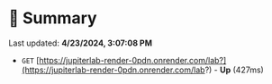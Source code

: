 # 📖 Summary
Last updated: **4/23/2024, 3:07:08 PM**

- `GET` [https://jupiterlab-render-0pdn.onrender.com/lab?](https://jupiterlab-render-0pdn.onrender.com/lab?) - **Up** (427ms)
